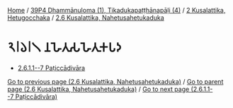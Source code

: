 
[Home](/) / [39P4 Dhammānuloma (1), Tikadukapaṭṭhānapāḷi (4)](../...md) / [2 Kusalattika, Hetugocchaka](...md) / [2.6 Kusalattika, Nahetusahetukaduka](../39P4/2/2.6.md)

# 𑁨𑁇𑁬𑁇𑁧 𑀦𑀳𑁂𑀢𑀼𑀲𑀳𑁂𑀢𑀼𑀓𑀧𑀤

* [2.6.1.1--7 Paṭiccādivāra](2.6.1/2.6.1.1--7.md)

[Go to previous page (2.6 Kusalattika, Nahetusahetukaduka)](../39P4/2/2.6.md) / [Go to parent page (2.6 Kusalattika, Nahetusahetukaduka)](../39P4/2/2.6.md) / [Go to next page (2.6.1.1--7 Paṭiccādivāra)](2.6.1/2.6.1.1--7.md)


